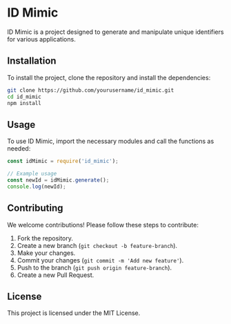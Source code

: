 
# ID Mimic

ID Mimic is a project designed to generate and manipulate unique identifiers for various applications.

## Installation

To install the project, clone the repository and install the dependencies:

```bash
git clone https://github.com/yourusername/id_mimic.git
cd id_mimic
npm install
```

## Usage

To use ID Mimic, import the necessary modules and call the functions as needed:

```javascript
const idMimic = require('id_mimic');

// Example usage
const newId = idMimic.generate();
console.log(newId);
```

## Contributing

We welcome contributions! Please follow these steps to contribute:

1. Fork the repository.
2. Create a new branch (`git checkout -b feature-branch`).
3. Make your changes.
4. Commit your changes (`git commit -m 'Add new feature'`).
5. Push to the branch (`git push origin feature-branch`).
6. Create a new Pull Request.

## License

This project is licensed under the MIT License.
